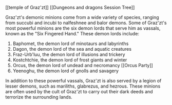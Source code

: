 [[temple of Graz'zt]]
[[Dungeons and dragons Session Tree]]

Graz'zt's demonic minions come from a wide variety of species, ranging from succubi and incubi to nalfeshnee and balor demons. Some of Graz'zt's most powerful minions are the six demon lords that serve him as vassals, known as the "Six Fingered Hand." These demon lords include:

1.  Baphomet, the demon lord of minotaurs and labyrinths
2.  Dagon, the demon lord of the sea and aquatic creatures
3.  Fraz-Urb'luu, the demon lord of illusions and trickery
4.  Kostchtchie, the demon lord of frost giants and winter
5.  Orcus, the demon lord of undead and necromancy [[Orcus Party]]
6.  Yeenoghu, the demon lord of gnolls and savagery

In addition to these powerful vassals, Graz'zt is also served by a legion of lesser demons, such as mariliths, glabrezus, and hezrous. These minions are often used by the cult of Graz'zt to carry out their dark deeds and terrorize the surrounding lands.
